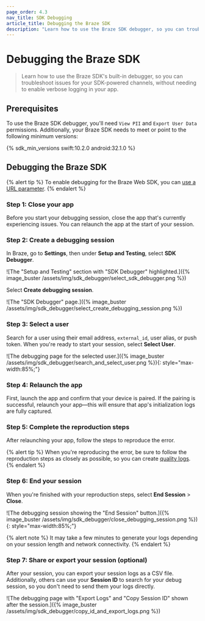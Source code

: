 ```yaml
---
page_order: 4.3
nav_title: SDK Debugging
article_title: Debugging the Braze SDK 
description: "Learn how to use the Braze SDK debugger, so you can troubleshoot issues for your SDK-powered channels, without enabling verbose logging in your app manually."
---
```


# Debugging the Braze SDK

> Learn how to use the Braze SDK's built-in debugger, so you can troubleshoot issues for your SDK-powered channels, without needing to enable verbose logging in your app.

## Prerequisites

To use the Braze SDK debugger, you'll need `View PII` and `Export User Data` permissions. Additionally, your Braze SDK needs to meet or point to the following minimum versions: 

{% sdk_min_versions swift:10.2.0 android:32.1.0 %}

## Debugging the Braze SDK

{% alert tip %}
To enable debugging for the Braze Web SDK, you can [use a URL parameter]({{site.baseurl}}/developer_guide/platform_integration_guides/web/initial_sdk_setup/#logging).
{% endalert %}

### Step 1: Close your app

Before you start your debugging session, close the app that's currently experiencing issues. You can relaunch the app at the start of your session.

### Step 2: Create a debugging session

In Braze, go to **Settings**, then under **Setup and Testing**, select **SDK Debugger**.

![The "Setup and Testing" section with "SDK Debugger" highlighted.]({% image_buster /assets/img/sdk_debugger/select_sdk_debugger.png %})

Select **Create debugging session**.

![The "SDK Debugger" page.]({% image_buster /assets/img/sdk_debugger/select_create_debugging_session.png %})

### Step 3: Select a user

Search for a user using their email address, `external_id`, user alias, or push token. When you're ready to start your session, select **Select User**.

![The debugging page for the selected user.]({% image_buster /assets/img/sdk_debugger/search_and_select_user.png %}){: style="max-width:85%;"}

### Step 4: Relaunch the app

First, launch the app and confirm that your device is paired. If the pairing is successful, relaunch your app&#8212;this will ensure that app's initialization logs are fully captured.

### Step 5: Complete the reproduction steps

After relaunching your app, follow the steps to reproduce the error.

{% alert tip %}
When you're reproducing the error, be sure to follow the reproduction steps as closely as possible, so you can create [quality logs](#step-6-export-your-session-logs-optional).
{% endalert %}

### Step 6: End your session

When you're finished with your reproduction steps, select **End Session** > **Close**.

![The debugging session showing the "End Session" button.]({% image_buster /assets/img/sdk_debugger/close_debugging_session.png %}){: style="max-width:85%;"}

{% alert note %}
It may take a few minutes to generate your logs depending on your session length and network connectivity.
{% endalert %}

### Step 7: Share or export your session (optional)

After your session, you can export your session logs as a CSV file. Additionally, others can use your **Session ID** to search for your debug session, so you don't need to send them your logs directly.

![The debugging page with "Export Logs" and "Copy Session ID" shown after the session.]({% image_buster /assets/img/sdk_debugger/copy_id_and_export_logs.png %})
